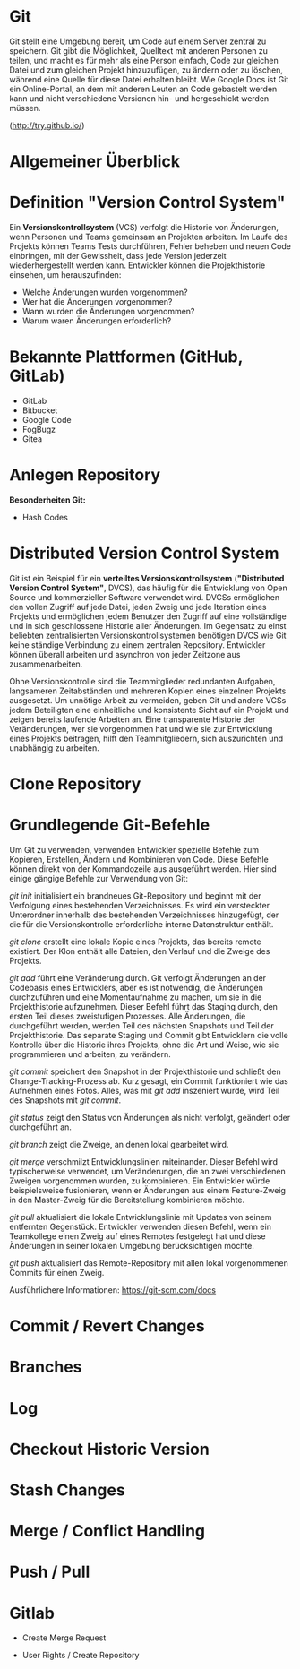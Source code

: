 Git
==========

Git stellt eine Umgebung bereit, um Code auf einem Server zentral zu speichern.
Git gibt die Möglichkeit, Quelltext mit anderen Personen zu teilen, und macht es für mehr als eine Person einfach, Code zur gleichen Datei und zum gleichen Projekt hinzuzufügen, zu ändern oder zu löschen, während eine Quelle für diese Datei erhalten bleibt.
Wie Google Docs ist Git ein Online-Portal, an dem mit anderen Leuten an Code gebastelt werden kann und nicht verschiedene Versionen hin- und hergeschickt werden müssen.

(http://try.github.io/)


Allgemeiner Überblick
=========

Definition "Version Control System"
=========
Ein **Versionskontrollsystem** (VCS) verfolgt die Historie von Änderungen, wenn Personen und Teams gemeinsam an Projekten arbeiten. Im Laufe des Projekts können Teams Tests durchführen, Fehler beheben und neuen Code einbringen, mit der Gewissheit, dass jede Version jederzeit wiederhergestellt werden kann. Entwickler können die Projekthistorie einsehen, um herauszufinden:
* Welche Änderungen wurden vorgenommen?
* Wer hat die Änderungen vorgenommen?
* Wann wurden die Änderungen vorgenommen?
* Warum waren Änderungen erforderlich?

**Bekannte Plattformen (GitHub, GitLab)**
=========
* GitLab
* Bitbucket
* Google Code
* FogBugz
* Gitea

Anlegen Repository
=========

**Besonderheiten Git:**

* Hash Codes

Distributed Version Control System
=========

Git ist ein Beispiel für ein **verteiltes Versionskontrollsystem** (**"Distributed Version Control System"**, DVCS), das häufig für die Entwicklung von Open Source und kommerzieller Software verwendet wird. DVCSs ermöglichen den vollen Zugriff auf jede Datei, jeden Zweig und jede Iteration eines Projekts und ermöglichen jedem Benutzer den Zugriff auf eine vollständige und in sich geschlossene Historie aller Änderungen. Im Gegensatz zu einst beliebten zentralisierten Versionskontrollsystemen benötigen DVCS wie Git keine ständige Verbindung zu einem zentralen Repository. Entwickler können überall arbeiten und asynchron von jeder Zeitzone aus zusammenarbeiten.

Ohne Versionskontrolle sind die Teammitglieder redundanten Aufgaben, langsameren Zeitabständen und mehreren Kopien eines einzelnen Projekts ausgesetzt. Um unnötige Arbeit zu vermeiden, geben Git und andere VCSs jedem Beteiligten eine einheitliche und konsistente Sicht auf ein Projekt und zeigen bereits laufende Arbeiten an. Eine transparente Historie der Veränderungen, wer sie vorgenommen hat und wie sie zur Entwicklung eines Projekts beitragen, hilft den Teammitgliedern, sich auszurichten und unabhängig zu arbeiten.


Clone Repository
=========


Grundlegende Git-Befehle
=========
Um Git zu verwenden, verwenden Entwickler spezielle Befehle zum Kopieren, Erstellen, Ändern und Kombinieren von Code. Diese Befehle können direkt von der Kommandozeile aus ausgeführt werden. Hier sind einige gängige Befehle zur Verwendung von Git:

*git init* initialisiert ein brandneues Git-Repository und beginnt mit der Verfolgung eines bestehenden Verzeichnisses. Es wird ein versteckter Unterordner innerhalb des bestehenden Verzeichnisses hinzugefügt, der die für die Versionskontrolle erforderliche interne Datenstruktur enthält.

*git clone* erstellt eine lokale Kopie eines Projekts, das bereits remote existiert. Der Klon enthält alle Dateien, den Verlauf und die Zweige des Projekts.

*git add* führt eine Veränderung durch. Git verfolgt Änderungen an der Codebasis eines Entwicklers, aber es ist notwendig, die Änderungen durchzuführen und eine Momentaufnahme zu machen, um sie in die Projekthistorie aufzunehmen. Dieser Befehl führt das Staging durch, den ersten Teil dieses zweistufigen Prozesses. Alle Änderungen, die durchgeführt werden, werden Teil des nächsten Snapshots und Teil der Projekthistorie. Das separate Staging und Commit gibt Entwicklern die volle Kontrolle über die Historie ihres Projekts, ohne die Art und Weise, wie sie programmieren und arbeiten, zu verändern.

*git commit* speichert den Snapshot in der Projekthistorie und schließt den Change-Tracking-Prozess ab. Kurz gesagt, ein Commit funktioniert wie das Aufnehmen eines Fotos. Alles, was mit *git add* inszeniert wurde, wird Teil des Snapshots mit *git commit*.

*git status* zeigt den Status von Änderungen als nicht verfolgt, geändert oder durchgeführt an.

*git branch* zeigt die Zweige, an denen lokal gearbeitet wird.

*git merge* verschmilzt Entwicklungslinien miteinander. Dieser Befehl wird typischerweise verwendet, um Veränderungen, die an zwei verschiedenen Zweigen vorgenommen wurden, zu kombinieren. Ein Entwickler würde beispielsweise fusionieren, wenn er Änderungen aus einem Feature-Zweig in den Master-Zweig für die Bereitstellung kombinieren möchte.

*git pull* aktualisiert die lokale Entwicklungslinie mit Updates von seinem entfernten Gegenstück. Entwickler verwenden diesen Befehl, wenn ein Teamkollege einen Zweig auf eines Remotes festgelegt hat und diese Änderungen in seiner lokalen Umgebung berücksichtigen möchte.

*git push* aktualisiert das Remote-Repository mit allen lokal vorgenommenen Commits für einen Zweig.

Ausführlichere Informationen: https://git-scm.com/docs


Commit / Revert Changes
=========

Branches
=========

Log
=========

Checkout Historic Version
=========

Stash Changes
=========

Merge / Conflict Handling
=========

Push / Pull
=========

Gitlab
=========
* Create Merge Request

* User Rights / Create Repository
